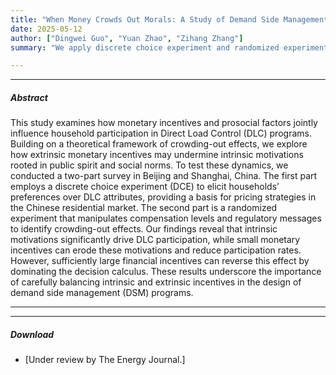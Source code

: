 ```yaml
---
title: "When Money Crowds Out Morals: A Study of Demand Side Management Participation." 
date: 2025-05-12
author: ["Dingwei Guo", "Yuan Zhao", "Zihang Zhang"]
summary: "We apply discrete choice experiment and randomized experiment to analyze the relations between social norms and participation in Direct Load Control programs" 

---
```


---

##### Abstract

This study examines how monetary incentives and prosocial factors jointly influence household participation in Direct Load Control (DLC) programs. Building on a theoretical framework of crowding-out effects, we explore how extrinsic monetary incentives may undermine intrinsic motivations rooted in public spirit and social norms. To test these dynamics, we conducted a two-part survey in Beijing and Shanghai, China. The first part employs a discrete choice experiment (DCE) to elicit households’ preferences over DLC attributes, providing a basis for pricing strategies in the Chinese residential market. The second part is a randomized experiment that manipulates compensation levels and regulatory messages to identify crowding-out effects. Our findings reveal that intrinsic motivations significantly drive DLC participation, while small monetary incentives can erode these motivations and reduce participation rates. However, sufficiently large financial incentives can reverse this effect by dominating the decision calculus. These results underscore the importance of carefully balancing intrinsic and extrinsic incentives in the design of demand side management (DSM) programs.

---

---

##### Download

+ [Under review by The Energy Journal.]
